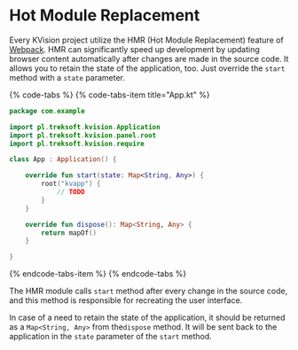 # Hot Module Replacement

Every KVision project utilize the HMR \(Hot Module Replacement\) feature of [Webpack](https://webpack.js.org/concepts/hot-module-replacement/). HMR can significantly speed up development by updating browser content automatically after changes are made in the source code. It allows you to retain the state of the application, too. Just override the `start` method with a `state` parameter.

{% code-tabs %}
{% code-tabs-item title="App.kt" %}
```kotlin
package com.example

import pl.treksoft.kvision.Application
import pl.treksoft.kvision.panel.root
import pl.treksoft.kvision.require

class App : Application() {

    override fun start(state: Map<String, Any>) {
        root("kvapp") {
            // TODO
        }
    }

    override fun dispose(): Map<String, Any> {
        return mapOf()
    }

}
```
{% endcode-tabs-item %}
{% endcode-tabs %}

The HMR module calls `start` method after every change in the source code, and this method is responsible for recreating the user interface.

In case of a need to retain the state of the application, it should be returned as a `Map<String, Any>` from the`dispose` method. It will be sent back to the application in the `state` parameter of the `start` method.

